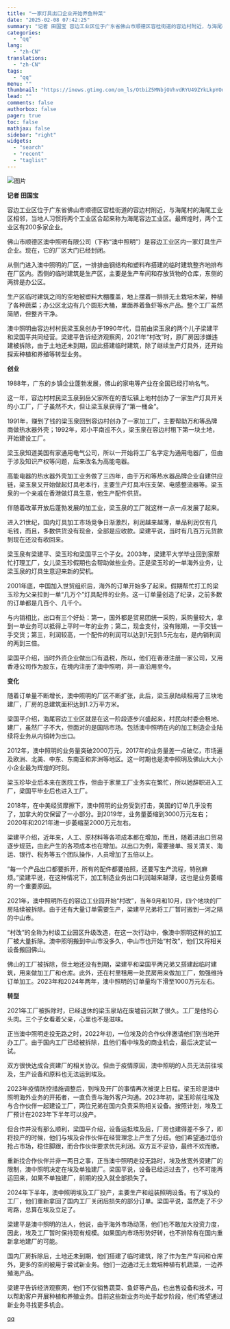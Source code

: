 ```yaml
---
title: "一家灯具出口企业开始养鱼种菜"
date: "2025-02-08 07:42:25"
summary: "记者 田国宝 容边工业区位于广东省佛山市顺德区容桂街道的容边村附近，与海尾村的海尾工业区相邻，当地人..."
categories:
  - "qq"
lang:
  - "zh-CN"
translations:
  - "zh-CN"
tags:
  - "qq"
menu: ""
thumbnail: "https://inews.gtimg.com/om_ls/OtbiZ5MNbjOVhvdRYU49ZYkLkpYOqDhwIKlsME6hLNry4AA_640360/0"
lead: ""
comments: false
authorbox: false
pager: true
toc: false
mathjax: false
sidebar: "right"
widgets:
  - "search"
  - "recent"
  - "taglist"
---
```


![图片](https://inews.gtimg.com/om_bt/OIrQIhXKCmpBsEITkbnYhcwxnQNmk1_jON_a3Y7h_iSgEAA/641)

**记者 田国宝** 

容边工业区位于广东省佛山市顺德区容桂街道的容边村附近，与海尾村的海尾工业区相邻，当地人习惯将两个工业区合起来称为海尾容边工业区。最辉煌时，两个工业区有200多家企业。

佛山市顺德区澳中照明有限公司（下称“澳中照明”）是容边工业区内一家灯具生产企业。现在，它的厂区大门已经封闭。

从侧门进入澳中照明的厂区，一排排由钢结构和塑料布搭建的临时建筑整齐地排布在厂区内。西侧的临时建筑是生产区，主要是生产车间和存放货物的仓库，东侧的两排是办公区。

生产区临时建筑之间的空地被塑料大棚覆盖，地上摆着一排排无土栽培木架，种植了各种蔬菜；办公区北边有几个圆形大桶，里面养着鱼虾等水产品。整个工厂虽然简陋，但整齐干净。

澳中照明由容边村村民梁玉泉创办于1990年代，目前由梁玉泉的两个儿子梁建平和梁国平共同经营。梁建平告诉经济观察网，2021年“村改”时，原厂房因涉嫌违建被拆除，由于土地还未到期，因此搭建临时建筑，除了继续生产灯具外，还开始探索种植和养殖等转型业务。

**创业**

1988年，广东的乡镇企业蓬勃发展，佛山的家电等产业在全国已经打响名气。

这一年，容边村村民梁玉泉到岳父家所在的杏坛镇上地村创办了一家生产灯具开关的小工厂，厂子虽然不大，但让梁玉泉获得了“第一桶金”。

1991年，赚到了钱的梁玉泉回到容边村创办了一家加工厂，主要帮助万和等品牌商做热水器外壳；1992年，邓小平南巡不久，梁玉泉在容边村租下第一块土地，开始建设工厂。

梁玉泉知道美国有家通用电气公司，所以一开始将工厂名字定为通用电器厂，但由于涉及知识产权等问题，后来改名为高能电器。

高能电器的热水器外壳加工业务做了三四年，由于万和等热水器品牌企业自建供应链，梁玉泉又开始做起灯具老本行，主要生产灯具冲压支架、电感整流器等。梁玉泉的一个亲戚在香港做灯具生意，他生产配件供货。

伴随着改革开放后蓬勃发展的加工业，梁玉泉的工厂就这样一点一点发展了起来。

进入21世纪，国内灯具加工市场竞争日渐激烈，利润越来越薄，单品利润仅有几毛钱，而且，多数供货没有现金，全部是应收款。梁建平说，当时有几百万元货款到现在还没有收回来。

梁玉泉有梁建平、梁玉珍和梁国平三个子女。2003年，梁建平大学毕业回到家帮忙打理工厂，女儿梁玉珍假期也会帮助做些业务。正是梁玉珍的一单海外业务，让梁玉泉的灯具生意迎来新的契机。

2001年底，中国加入世贸组织后，海外的订单开始多了起来。假期帮忙打工的梁玉珍为父亲拉到一单“几万个”灯具配件的业务。这一订单量创造了纪录，之前多数的订单都是几百个、几千个。

与内销相比，出口有三个好处：第一，国外都是贸易团统一采购，采购量较大，拿到一单业务可以抵得上平时一年的业务；第二，现金支付，没有账期，一手交钱一手交货；第三，利润较高，一个配件的利润可以达到1元到1.5元左右，是内销利润的两到三倍。

梁国平介绍，当时外资企业做出口有退税，所以，他们在香港注册一家公司，又用香港公司作为股东，在境内注册了澳中照明，并一直沿用至今。

**变化**

随着订单量不断增长，澳中照明的厂区不断扩张，此后，梁玉泉陆续租用了三块地建厂，厂房的总建筑面积达到1.2万平方米。

梁国平介绍，海尾容边工业区就是在这一阶段逐步兴盛起来，村民向村委会租地、建厂，虽然厂子不大，但面对的是国际市场。包括澳中照明在内的加工制造企业陆续将业务从内销转为出口。

2012年，澳中照明的业务量突破2000万元，2017年的业务量差一点破亿，市场遍及欧洲、北美、中东、东南亚和非洲等地区。这一时期也是澳中照明及佛山大大小小企业最为辉煌的时刻。

梁玉珍毕业后本来在医院工作，但由于家里工厂业务实在繁忙，所以她辞职进入工厂，梁国平毕业后也进入工厂。

2018年，在中美经贸摩擦下，澳中照明的业务受到打击，美国的订单几乎没有了，加拿大的仅保留了一小部分。到2019年，业务量萎缩到3000万元左右；2020年和2021年进一步萎缩至2000万元左右。

梁建平介绍，近年来，人工、原材料等各项成本都在增加，而且，随着进出口贸易逐步规范，由此产生的各项成本也在增加。以出口为例，需要接单、报关清关、海运、银行、税务等五个团队操作，人员增加了五倍以上。

“每一个产品出口都要拆开，所有的配件都要拍照，还要写生产流程，特别麻烦。”梁建平说，在这种情况下，加工制造业务出口利润越来越薄，这也是业务萎缩的一个重要原因。

2021年，澳中照明所在的容边工业园开始“村改”，当年9月和10月，四个地块的厂房陆续被拆除。由于还有大量订单需要生产，梁建平兄弟将工厂暂时搬到一河之隔的中山市。

“村改”的全称为村级工业园区升级改造，在这一次行动中，像澳中照明这样的加工厂被大量拆除。澳中照明搬到中山市没多久，中山市也开始“村改”，他们又将相关设备搬回佛山。

佛山的工厂被拆除，但土地还没有到期，梁建平和梁国平两兄弟又搭建起临时建筑，用来做加工厂和仓库。此外，还在村里租用一处民房用来做加工厂，勉强维持订单加工。2023年和2024年两年，澳中照明的订单量均下滑至1000万元左右。

**转型**

2021年工厂被拆除时，已经退休的梁玉泉站在废墟前沉默了很久。工厂是他的心头肉。三个子女看着父亲，心里也不是滋味。

正当澳中照明走投无路之时，2022年初，一位埃及的合作伙伴邀请他们到当地开办工厂。由于国内工厂已经被拆除，且他们看中埃及的商业机会，最后决定试一试。

双方很快达成合资建厂的相关协议。但由于疫情原因，澳中照明的人员无法前往埃及，生产设备和原料也无法运到埃及。

2023年疫情防控措施调整后，到埃及开厂的事情再次被提上日程。梁玉珍是澳中照明海外业务的开拓者，一直负责与海外客户沟通。2023年初，梁玉珍前往埃及与合作伙伴一起建设工厂，两位兄弟在国内负责采购相关设备。按照计划，埃及工厂预计在2023年下半年可以投产。

但合作并没有那么顺利，梁国平介绍，设备运抵埃及后，厂房也建得差不多了，即将投产的时候，他们与埃及合作伙伴在经营理念上产生了分歧。他们希望通过低价抢占市场，稳住脚跟，而合作伙伴要求优先利润。双方互不妥协，最终不欢而散。

重新找合作伙伴并非一两日之事，正当澳中照明走投无路时，埃及放宽外资建厂的限制，澳中照明决定在埃及单独建厂。梁国平说，设备已经运过去了，也不可能再运回来，如果不单独建厂，前期的投入就全部损失了。

2024年下半年，澳中照明埃及工厂投产，主要生产和组装照明设备。有了埃及的工厂，他们重新拿回了国内工厂关闭后损失的部分订单。梁国平说，虽然走了不少弯路，总算在埃及立足了。

梁建平是澳中照明的法人，他说，由于海外市场动荡，他们也不敢加大投资力度，因此，埃及工厂暂时保持现有规模。如果国内市场形势好转，也不排除有在国内重新拿地建厂的可能。

国内厂房拆除后，土地还未到期，他们搭建了临时建筑，除了作为生产车间和仓库外，更多的空间被用于尝试新业务。他们一边通过无土栽培种植有机蔬菜，一边养殖海产品。

梁建平告诉经济观察网，他们不仅销售蔬菜、鱼虾等产品，也出售设备和技术，可以帮助客户开展种植和养殖业务。目前这些新业务均处于起步阶段，他们希望通过新业务寻找更多机会。

[qq](https://new.qq.com/rain/a/20250207A096IU00)
